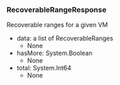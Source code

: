 ### RecoverableRangeResponse
Recoverable ranges for a given VM

- data: a list of RecoverableRanges
  - None
- hasMore: System.Boolean
  - None
- total: System.Int64
  - None

